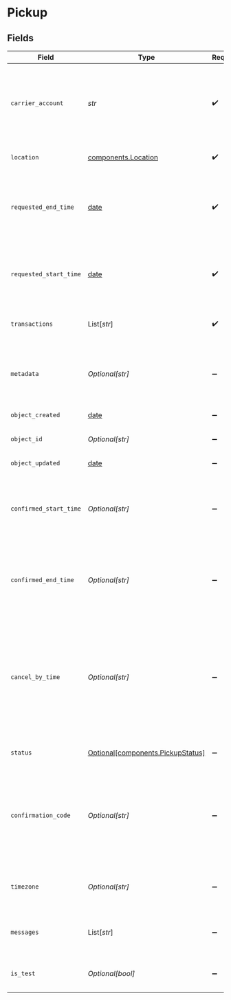 # Pickup


## Fields

| Field                                                                                                                                                                                                                                             | Type                                                                                                                                                                                                                                              | Required                                                                                                                                                                                                                                          | Description                                                                                                                                                                                                                                       | Example                                                                                                                                                                                                                                           |
| ------------------------------------------------------------------------------------------------------------------------------------------------------------------------------------------------------------------------------------------------- | ------------------------------------------------------------------------------------------------------------------------------------------------------------------------------------------------------------------------------------------------- | ------------------------------------------------------------------------------------------------------------------------------------------------------------------------------------------------------------------------------------------------- | ------------------------------------------------------------------------------------------------------------------------------------------------------------------------------------------------------------------------------------------------- | ------------------------------------------------------------------------------------------------------------------------------------------------------------------------------------------------------------------------------------------------- |
| `carrier_account`                                                                                                                                                                                                                                 | *str*                                                                                                                                                                                                                                             | :heavy_check_mark:                                                                                                                                                                                                                                | The object ID of your USPS or DHL Express carrier account. <br/>You can retrieve this from your Rate requests or our <a href="#tag/Carrier-Accounts/">Carrier Accounts</a> endpoint.                                                              | adcfdddf8ec64b84ad22772bce3ea37a                                                                                                                                                                                                                  |
| `location`                                                                                                                                                                                                                                        | [components.Location](../../models/components/location.md)                                                                                                                                                                                        | :heavy_check_mark:                                                                                                                                                                                                                                | Location where the parcel(s) will be picked up.                                                                                                                                                                                                   |                                                                                                                                                                                                                                                   |
| `requested_end_time`                                                                                                                                                                                                                              | [date](https://docs.python.org/3/library/datetime.html#date-objects)                                                                                                                                                                              | :heavy_check_mark:                                                                                                                                                                                                                                | The latest that you requested your parcels to be available for pickup. <br/>Expressed in the timezone specified in the response.                                                                                                                  |                                                                                                                                                                                                                                                   |
| `requested_start_time`                                                                                                                                                                                                                            | [date](https://docs.python.org/3/library/datetime.html#date-objects)                                                                                                                                                                              | :heavy_check_mark:                                                                                                                                                                                                                                | The earliest that you requested your parcels to be ready for pickup. <br/>Expressed in the timezone specified in the response.                                                                                                                    |                                                                                                                                                                                                                                                   |
| `transactions`                                                                                                                                                                                                                                    | List[*str*]                                                                                                                                                                                                                                       | :heavy_check_mark:                                                                                                                                                                                                                                | The transaction(s) object ID(s) for the parcel(s) that need to be picked up.                                                                                                                                                                      | [<br/>"adcfdddf8ec64b84ad22772bce3ea37a"<br/>]                                                                                                                                                                                                    |
| `metadata`                                                                                                                                                                                                                                        | *Optional[str]*                                                                                                                                                                                                                                   | :heavy_minus_sign:                                                                                                                                                                                                                                | A string of up to 100 characters that can be filled with any additional information you <br/>want to attach to the object.                                                                                                                        |                                                                                                                                                                                                                                                   |
| `object_created`                                                                                                                                                                                                                                  | [date](https://docs.python.org/3/library/datetime.html#date-objects)                                                                                                                                                                              | :heavy_minus_sign:                                                                                                                                                                                                                                | Date and time of Pickup creation.                                                                                                                                                                                                                 |                                                                                                                                                                                                                                                   |
| `object_id`                                                                                                                                                                                                                                       | *Optional[str]*                                                                                                                                                                                                                                   | :heavy_minus_sign:                                                                                                                                                                                                                                | Unique identifier of the given Pickup object.                                                                                                                                                                                                     |                                                                                                                                                                                                                                                   |
| `object_updated`                                                                                                                                                                                                                                  | [date](https://docs.python.org/3/library/datetime.html#date-objects)                                                                                                                                                                              | :heavy_minus_sign:                                                                                                                                                                                                                                | Date and time of last Pickup update.                                                                                                                                                                                                              |                                                                                                                                                                                                                                                   |
| `confirmed_start_time`                                                                                                                                                                                                                            | *Optional[str]*                                                                                                                                                                                                                                   | :heavy_minus_sign:                                                                                                                                                                                                                                | The earliest that your parcels will be ready for pickup, confirmed by the carrier. <br/>Expressed in the timezone specified in the response.                                                                                                      | 2020-05-09T12:00:00Z                                                                                                                                                                                                                              |
| `confirmed_end_time`                                                                                                                                                                                                                              | *Optional[str]*                                                                                                                                                                                                                                   | :heavy_minus_sign:                                                                                                                                                                                                                                | The latest that your parcels will be available for pickup, confirmed by the carrier. <br/>Expressed in the timezone specified in the response.                                                                                                    | 2020-05-09T23:59:59.999Z                                                                                                                                                                                                                          |
| `cancel_by_time`                                                                                                                                                                                                                                  | *Optional[str]*                                                                                                                                                                                                                                   | :heavy_minus_sign:                                                                                                                                                                                                                                | The latest time to cancel a pickup. Expressed in the timezone specified in the response. <br/>To cancel a pickup, you will need to contact the carrier directly. <br/>The ability to cancel a pickup through Shippo may be released in future iterations. | 2020-05-09T08:00:00Z                                                                                                                                                                                                                              |
| `status`                                                                                                                                                                                                                                          | [Optional[components.PickupStatus]](../../models/components/pickupstatus.md)                                                                                                                                                                      | :heavy_minus_sign:                                                                                                                                                                                                                                | Indicates the status of the pickup.                                                                                                                                                                                                               | CONFIRMED                                                                                                                                                                                                                                         |
| `confirmation_code`                                                                                                                                                                                                                               | *Optional[str]*                                                                                                                                                                                                                                   | :heavy_minus_sign:                                                                                                                                                                                                                                | Pickup's confirmation code returned by the carrier. <br/>To edit or cancel a pickup, you will need to contact USPS or DHL Express directly and provide your `confirmation_code`.                                                                  | WTC310058750                                                                                                                                                                                                                                      |
| `timezone`                                                                                                                                                                                                                                        | *Optional[str]*                                                                                                                                                                                                                                   | :heavy_minus_sign:                                                                                                                                                                                                                                | The pickup time windows will be in the time zone specified here, not UTC.                                                                                                                                                                         | US/Pacific                                                                                                                                                                                                                                        |
| `messages`                                                                                                                                                                                                                                        | List[*str*]                                                                                                                                                                                                                                       | :heavy_minus_sign:                                                                                                                                                                                                                                | An array containing strings of any messages generated during validation.                                                                                                                                                                          | []                                                                                                                                                                                                                                                |
| `is_test`                                                                                                                                                                                                                                         | *Optional[bool]*                                                                                                                                                                                                                                  | :heavy_minus_sign:                                                                                                                                                                                                                                | Indicates whether the object has been created in test mode.                                                                                                                                                                                       |                                                                                                                                                                                                                                                   |